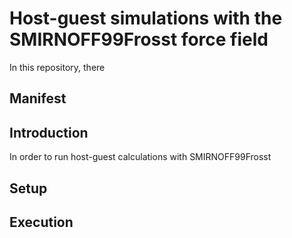 # Host-guest simulations with the SMIRNOFF99Frosst force field
In this repository, there

## Manifest

 
## Introduction
In order to run host-guest calculations with SMIRNOFF99Frosst


## Setup

## Execution
